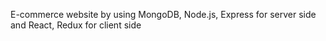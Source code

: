 E-commerce website by using MongoDB, Node.js, Express for server side and React, Redux for client side
